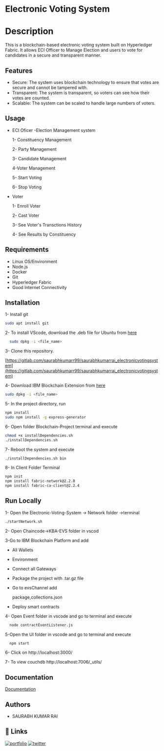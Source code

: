 # Electronic Voting System


# Description
This is a blockchain-based electronic voting system built on Hyperledger Fabric. It allows ECI Officer to Manage Election and users to vote for candidates in a secure and transparent manner.


## Features

- Secure: The system uses blockchain technology to ensure that votes are secure and cannot be tampered with.
- Transparent: The system is transparent, so voters can see how their votes are counted.
- Scalable: The system can be scaled to handle large numbers of voters.


## Usage

- ECI Oficer -Election Management system

  1- Constituency Management
   
  2- Party Management

  3- Candidate Management

  4-Voter Management

  5- Start Voting

  6- Stop Voting

- Voter

  1- Enroll Voter

  2- Cast Voter

  3- See Voter's Transctions History

  4- See Results by Constituency



## Requirements

- Linux OS/Environment
- Node.js
- Docker
- Git
- Hyperledger Fabric
- Good Internet Connectivity


## Installation

1- Install git

```bash
sudo apt install git
```


2- To install VScode, download the .deb file for Ubuntu from 
[here](https://code.visualstudio.com/download)

```bash
  sudo dpkg -i <file_name>
```
3- Clone this repository.


[https://gitlab.com/saurabhkumarr99/saurabhkumarrai_electronicvotingsystem](https://gitlab.com/saurabhkumarr99/saurabhkumarrai_electronicvotingsystem)



4- Download IBM Blockchain Extension from
[here](https://gitlab.com/CHF_KBA/kba_chf_ibmblockchainplatformextension_vscode/-/raw/main/ibm-blockchain-platform-2.0.8.vsix?inline=false)

```bash
sudo dpkg -i <file_name>
```  

5- In the project directory, run 
```bash
npm install
sudo npm install -g express-generator
```  

6- Open folder Blockchain-Project terminal and
execute
```bash
chmod +x installDependencies.sh
./installDependencies.sh
```  

7- Reboot the system and execute
```bash
./installDependencies.sh bin
``` 

8- In Client Folder Terminal
```bash
npm init
npm install fabric-network@2.2.8
npm install fabric-ca-client@2.2.4
``` 
## Run Locally

1- Open the Electronic-Voting-System -> 
Network folder ->terminal

```bash
./startNetwork.sh
``` 

2- Open Chaincode->KBA-EVS folder in vscod

3-Go to IBM Blockchain Platform and add

- All Wallets
- Environment
- Connect all Gateways
- Package the project with .tar.gz file
- Go to evsChannel add

  package,collections.json

- Deploy smart contracts

4- Open Event folder in vscode and go to terminal and execute
```bash
  node contractEventListener.js
```

5-Open the UI folder in vscode and go to terminal and execute
```bash
  npm start
```

6- Click on http://localhost:3000/

7- To view couchdb http://localhost:7006/_utils/


## Documentation

[Documentation](https://gitlab.com/saurabhkumarr99/saurabhkumarrai_electronicvotingsystem/-/blob/main/ElectronicVotingSystemDoc.pdf)


## Authors

- SAURABH KUMAR RAI



## 🔗 Links
[![portfolio](https://img.shields.io/badge/my_portfolio-000?style=for-the-badge&logo=ko-fi&logoColor=white)](https://saurabhkumarr99.github.io/MyResume/)
[![twitter](https://img.shields.io/badge/twitter-1DA1F2?style=for-the-badge&logo=twitter&logoColor=white)](https://twitter.com/@saurabhkumarr99)

